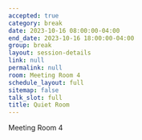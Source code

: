 ```yaml
---
accepted: true
category: break
date: 2023-10-16 08:00:00-04:00
end_date: 2023-10-16 18:00:00-04:00
group: break
layout: session-details
link: null
permalink: null
room: Meeting Room 4
schedule_layout: full
sitemap: false
talk_slot: full
title: Quiet Room
---
```


Meeting Room 4
